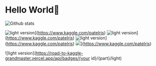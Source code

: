 # Hello World👋

![Github stats](https://github-readme-stats.vercel.app/api?username=PatelRis)


![light version](https://road-to-kaggle-grandmaster.vercel.app/api/badges/patelris/competition)](https://www.kaggle.com/patelris)
![light version](https://road-to-kaggle-grandmaster.vercel.app/api/badges/patelris/dataset)](https://www.kaggle.com/patelris)
![light version](https://road-to-kaggle-grandmaster.vercel.app/api/badges/patelris/notebook/light)](https://www.kaggle.com/patelris)
![](https://road-to-kaggle-grandmaster.vercel.app/api/badges/patelris/discussion/light)](https://www.kaggle.com/patelris)

![light version](https://road-to-kaggle-grandmaster.vercel.app/api/badges/{your id}/{part}/light)
